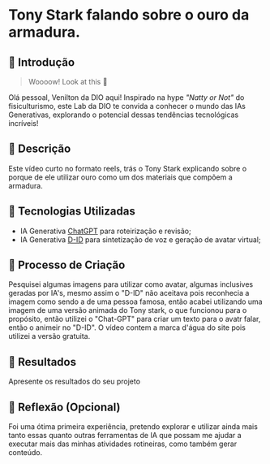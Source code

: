 # Tony Stark falando sobre o ouro da armadura.

## 🚀 Introdução

> Woooow! Look at this 👀

Olá pessoal, Venilton da DIO aqui! Inspirado na hype _"Natty or Not"_ do fisiculturismo, este Lab da DIO te convida a conhecer o mundo das IAs Generativas, explorando o potencial dessas tendências tecnológicas incríveis!

## 📒 Descrição
Este vídeo curto no formato reels, trás o Tony Stark explicando sobre o porque de ele utilizar ouro como um dos materiais que compõem a armadura.

## 🤖 Tecnologias Utilizadas
- IA Generativa [ChatGPT](https://chatgpt.com/) para roteirização e revisão;
- IA Generativa [D-ID](https://www.d-id.com/) para sintetização de voz e geração de avatar virtual;

## 🧐 Processo de Criação
Pesquisei algumas imagens para utilizar como avatar, algumas inclusives geradas por IA's, mesmo assim o "D-ID" não aceitava pois reconhecia a imagem como sendo a de uma pessoa famosa, então acabei utilizando uma imagem de uma versão animada do Tony stark, o que funcionou para o propósito, então utilizei o "Chat-GPT" para criar um texto para o avatr falar, então o animeir no "D-ID". O vídeo contem a marca d'água do site pois utilizei a versão gratuita.

## 🚀 Resultados
Apresente os resultados do seu projeto

## 💭 Reflexão (Opcional)
Foi uma ótima primeira experiência, pretendo explorar e utilizar ainda mais tanto essas quanto outras ferramentas de IA que possam me ajudar a executar mais das minhas atividades rotineiras, como também gerar conteúdo.
